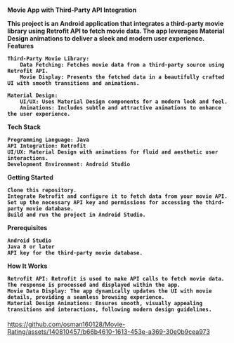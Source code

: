 <h4>
  Movie App with Third-Party API Integration

This project is an Android application that integrates a third-party movie library using Retrofit API to fetch movie data. The app leverages Material Design animations to deliver a sleek and modern user experience.
Features

    Third-Party Movie Library:
        Data Fetching: Fetches movie data from a third-party source using Retrofit API.
        Movie Display: Presents the fetched data in a beautifully crafted UI with smooth transitions and animations.

    Material Design:
        UI/UX: Uses Material Design components for a modern look and feel.
        Animations: Includes subtle and attractive animations to enhance the user experience.

Tech Stack

    Programming Language: Java
    API Integration: Retrofit
    UI/UX: Material Design with animations for fluid and aesthetic user interactions.
    Development Environment: Android Studio

Getting Started

    Clone this repository.
    Integrate Retrofit and configure it to fetch data from your movie API.
    Set up the necessary API key and permissions for accessing the third-party movie database.
    Build and run the project in Android Studio.

Prerequisites

    Android Studio
    Java 8 or later
    API key for the third-party movie database.

How It Works

    Retrofit API: Retrofit is used to make API calls to fetch movie data. The response is processed and displayed within the app.
    Movie Data Display: The app dynamically updates the UI with movie details, providing a seamless browsing experience.
    Material Design Animations: Ensures smooth, visually appealing transitions and interactions, following modern design guidelines.
</h4>




https://github.com/osman160128/Movie-Rating/assets/140810457/b66b4610-1613-453e-a369-30e0b9cea973


